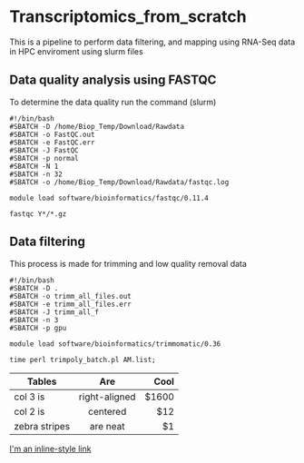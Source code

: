 # Transcriptomics_from_scratch
This is a pipeline to perform data filtering, and mapping using RNA-Seq data in HPC enviroment using slurm files

## Data quality analysis using FASTQC
To determine the data quality run the command (slurm)

```
#!/bin/bash
#SBATCH -D /home/Biop_Temp/Download/Rawdata
#SBATCH -o FastQC.out
#SBATCH -e FastQC.err
#SBATCH -J FastQC
#SBATCH -p normal
#SBATCH -N 1
#SBATCH -n 32
#SBATCH -o /home/Biop_Temp/Download/Rawdata/fastqc.log

module load software/bioinformatics/fastqc/0.11.4

fastqc Y*/*.gz
```

## Data filtering
This process is made for trimming and low quality removal data

```
#!/bin/bash
#SBATCH -D .
#SBATCH -o trimm_all_files.out
#SBATCH -e trimm_all_files.err
#SBATCH -J trimm_all_f
#SBATCH -n 3
#SBATCH -p gpu

module load software/bioinformatics/trimmomatic/0.36

time perl trimpoly_batch.pl AM.list;
```

| Tables        | Are           | Cool  |
| ------------- |:-------------:| -----:|
| col 3 is      | right-aligned | $1600 |
| col 2 is      | centered      |   $12 |
| zebra stripes | are neat      |    $1 |


[I'm an inline-style link](https://www.google.com)


